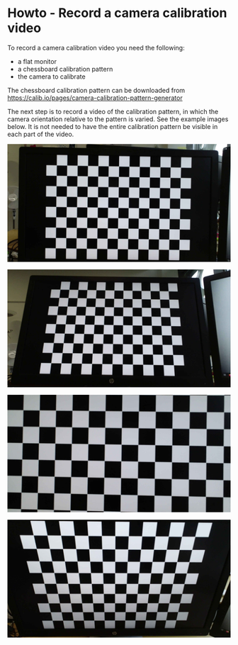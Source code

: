 # Howto - Record a camera calibration video
To record a camera calibration video you need the following:
- a flat monitor
- a chessboard calibration pattern
- the camera to calibrate

The chessboard calibration pattern can be downloaded from 
https://calib.io/pages/camera-calibration-pattern-generator

The next step is to record a video of the calibration pattern, in which the camera orientation relative to the pattern is varied. See the example images below. It is not needed to have the entire calibration pattern be visible in each part of the video.

![Image](pic/calibration_images/calibration_1.jpg)

![Image](pic/calibration_images/calibration_2.jpg)

![Image](pic/calibration_images/calibration_3.jpg)

![Image](pic/calibration_images/calibration_4.jpg)


